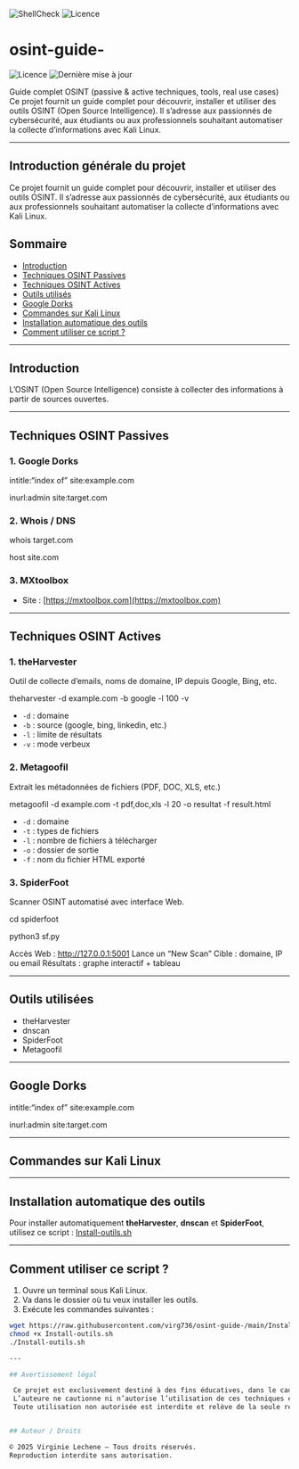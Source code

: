 ![ShellCheck](https://github.com/virg736/osint-guide/actions/workflows/shellcheck.yml/badge.svg)
![Licence](https://img.shields.io/github/license/virg736/osint-guide?style=flat-square)


# osint-guide-
![Licence](https://img.shields.io/github/license/virg736/osint-guide-?style=flat-square)
![Dernière mise à jour](https://img.shields.io/badge/dernière%20mise%20à%20jour-2025--05--22-blue?style=flat-square)

Guide complet OSINT (passive & active techniques, tools, real use cases)
Ce projet fournit un guide complet pour découvrir, installer et utiliser des outils OSINT (Open Source Intelligence).
Il s’adresse aux passionnés de cybersécurité, aux étudiants ou aux professionnels souhaitant automatiser la collecte d’informations avec Kali Linux.

---

## Introduction générale du projet

Ce projet fournit un guide complet pour découvrir, installer et utiliser des outils OSINT.
Il s’adresse aux passionnés de cybersécurité, aux étudiants ou aux professionnels souhaitant automatiser la collecte d’informations avec Kali Linux.

## Sommaire

- [Introduction](#introduction)
- [Techniques OSINT Passives](#techniques-osint-passives)
- [Techniques OSINT Actives](#techniques-osint-actives)
- [Outils utilisés](#outils-utilisées)
- [Google Dorks](#google-dorks)
- [Commandes sur Kali Linux](#commandes-sur-kali-linux)
- [Installation automatique des outils](#installation-automatique-des-outils)
- [Comment utiliser ce script ?](#comment-utiliser-ce-script)

---

## Introduction

L’OSINT (Open Source Intelligence) consiste à collecter des informations à partir de sources ouvertes.

---

## Techniques OSINT Passives

### 1. Google Dorks
intitle:“index of” site:example.com

inurl:admin site:target.com

### 2. Whois / DNS
whois target.com

host site.com

### 3. MXtoolbox

- Site : [https://mxtoolbox.com](https://mxtoolbox.com)

---

## Techniques OSINT Actives

### 1. theHarvester

Outil de collecte d’emails, noms de domaine, IP depuis Google, Bing, etc.

theharvester -d example.com -b google -l 100 -v

- `-d` : domaine
- `-b` : source (google, bing, linkedin, etc.)
- `-l` : limite de résultats
- `-v` : mode verbeux

### 2. Metagoofil

Extrait les métadonnées de fichiers (PDF, DOC, XLS, etc.)

metagoofil -d example.com -t pdf,doc,xls -l 20 -o resultat -f result.html

- `-d` : domaine
- `-t` : types de fichiers
- `-l` : nombre de fichiers à télécharger
- `-o` : dossier de sortie
- `-f` : nom du fichier HTML exporté

### 3. SpiderFoot

Scanner OSINT automatisé avec interface Web.

cd spiderfoot

python3 sf.py

Accès Web : http://127.0.0.1:5001
Lance un “New Scan”
Cible : domaine, IP ou email
Résultats : graphe interactif + tableau

---

## Outils utilisées

- theHarvester
- dnscan
- SpiderFoot
- Metagoofil

---

## Google Dorks
intitle:“index of” site:example.com

inurl:admin site:target.com

---

## Commandes sur Kali Linux

---

## Installation automatique des outils

Pour installer automatiquement **theHarvester**, **dnscan** et **SpiderFoot**, utilisez ce script :
[Install-outils.sh](./Install-outils.sh)

---

## Comment utiliser ce script ?

1. Ouvre un terminal sous Kali Linux.
2. Va dans le dossier où tu veux installer les outils.
3. Exécute les commandes suivantes :

```bash
wget https://raw.githubusercontent.com/virg736/osint-guide-/main/Install-outils.sh
chmod +x Install-outils.sh
./Install-outils.sh

---

## Avertissement légal

 Ce projet est exclusivement destiné à des fins éducatives, dans le cadre de la formation à la cybersécurité.
 L’auteure ne cautionne ni n’autorise l’utilisation de ces techniques en dehors d’un cadre légal strictement défini.
 Toute utilisation non autorisée est interdite et relève de la seule responsabilité de l’utilisateur.


## Auteur / Droits

© 2025 Virginie Lechene — Tous droits réservés.
Reproduction interdite sans autorisation.



